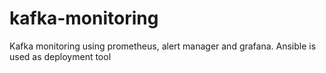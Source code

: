 # kafka-monitoring
Kafka monitoring using prometheus, alert manager and grafana. Ansible is used as deployment tool

